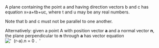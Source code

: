 A plane containing the point a and having direction vectors b and c has
equation x=a+tb+uc, where t and u may be any real numbers.

Note that b and c must not be parallel to one another.

Alternatively: given a point A with position vector **a** and a normal
vector **n**, the plane perpendicular to **n** through **a** has vector
equation
!['  (r-a).n = 0 .  '](../dictionary/equation_images/4482.1..png)
